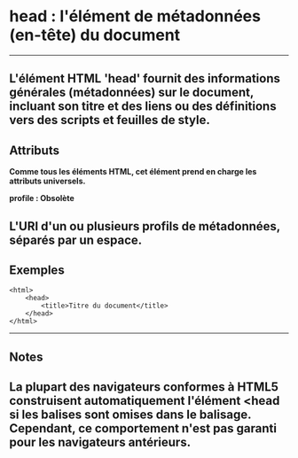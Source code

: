 # **head : l'élément de métadonnées (en-tête) du document**
---

**L'élément HTML 'head' fournit des informations générales (métadonnées) sur le document, incluant son titre et des liens ou des définitions vers des scripts et feuilles de style.**
---

## **Attributs**
**Comme tous les éléments HTML, cet élément prend en charge les attributs universels.**

**profile : Obsolète**

**L'URI d'un ou plusieurs profils de métadonnées, séparés par un espace.**
---

## **Exemples**
    <html>
        <head>
            <title>Titre du document</title>
        </head>
    </html>
---

## **Notes**
**La plupart des navigateurs conformes à HTML5 construisent automatiquement l'élément <head si les balises sont omises dans le balisage. Cependant, ce comportement n'est pas garanti pour les navigateurs antérieurs.**
---